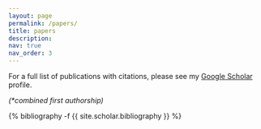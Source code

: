 ```yaml
---
layout: page
permalink: /papers/
title: papers
description:
nav: true
nav_order: 3
---
```

<!-- HCI research publications are primarily conference-focused and conferences are largely viewed as more prestigious than journal articles. In these cases, conference papers are peer reviewed and commensurate in length with full journal papers, as in other research fields. -->

For a full list of publications with citations, please see my [Google Scholar](https://scholar.google.com/citations?hl=en&user=iAtFS0wAAAAJ) profile.

*(\*combined first authorship)*

<!-- _pages/publications.md -->
<div class="publications">

{% bibliography -f {{ site.scholar.bibliography }} %}

</div>
